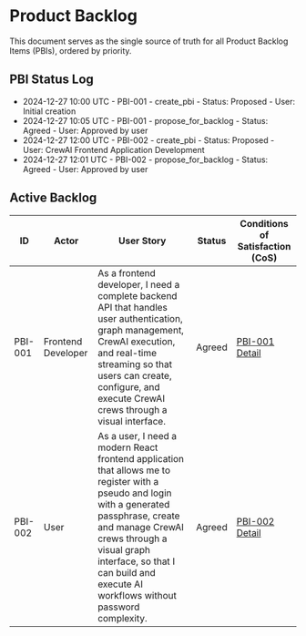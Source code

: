 # Product Backlog

This document serves as the single source of truth for all Product Backlog Items (PBIs), ordered by priority.

## PBI Status Log
- 2024-12-27 10:00 UTC - PBI-001 - create_pbi - Status: Proposed - User: Initial creation
- 2024-12-27 10:05 UTC - PBI-001 - propose_for_backlog - Status: Agreed - User: Approved by user
- 2024-12-27 12:00 UTC - PBI-002 - create_pbi - Status: Proposed - User: CrewAI Frontend Application Development
- 2024-12-27 12:01 UTC - PBI-002 - propose_for_backlog - Status: Agreed - User: Approved by user

## Active Backlog

| ID | Actor | User Story | Status | Conditions of Satisfaction (CoS) |
|---|---|---|---|---|
| PBI-001 | Frontend Developer | As a frontend developer, I need a complete backend API that handles user authentication, graph management, CrewAI execution, and real-time streaming so that users can create, configure, and execute CrewAI crews through a visual interface. | Agreed | [PBI-001 Detail](mdc:PBI-001/prd.md) |
| PBI-002 | User | As a user, I need a modern React frontend application that allows me to register with a pseudo and login with a generated passphrase, create and manage CrewAI crews through a visual graph interface, so that I can build and execute AI workflows without password complexity. | Agreed | [PBI-002 Detail](mdc:PBI-002/prd.md) | 